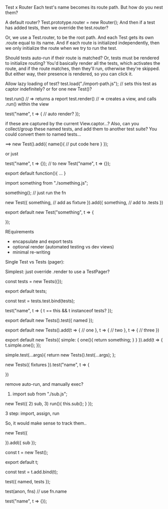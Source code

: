 Test x Router
Each test's name becomes its route path.  But how do you nest them?

A default router?  Test.prototype.router = new Router();
And then if a test has added tests, then we override the test.router?

Or, we use a Test.router, to be the root path.
And each Test gets its own .route equal to its name.
And if each route is initialized independently, then we only initialize the route when we try to run the test.


Should tests auto-run if their route is matched?
Or, tests must be rendered to initialize routing?
You'd basically render all the tests, which activates the route, and if the route matches, then they'll run, otherwise they're skipped.  But either way, their presence is rendered, so you can click it.


Allow lazy loading of test?  test.load("./import-path.js");
	// sets this test as captor indefinitely? or for one new Test()?


test.run() // => returns a report
test.render() // => creates a view, and calls .run() within the view


test("name", t => {
	// auto render?
});

if these are captured by the current View.captor...?
Also, can you collect/group these named tests, and add them to another test suite?
You could convert them to named tests...

==>  new Test().add({
	name(){
		// put code here
	}
});


or just 

test("name", t => {}); // to
new Test("name", t => {});




export default function(){
	...
}

import something from "./something.js";

something(); // just run the fn

new Test({
	something, // add as fixture
}).add({
	something, // add to .tests
})



export default new Test("something", t => {
	
});




REquirements

- encapsulate and export tests
- optional render (automated testing vs dev views)
- minimal re-writing


Single Test vs Tests (pager):

Simplest: just override .render to use a TestPager?


const tests = new Tests({});

export default tests;

const test = tests.test.bind(tests);

test("name", t => {
	t == this && t instanceof tests?
});




export default new Tests().test({
	named
});


export default new Tests().add(t => {
	// one
}, t => {
	// two
}, t => {
	// three
})



export default new Tests({
	simple: {
		one(){
			return something;
		}
	}
}).add(t => {
	t.simple.one();
});




simple.test(...args){
	return new Tests().test(...args);
};



new Tests({
	fixtures
}).test("name", t => {
	
})

remove auto-run, and manually exec?

1. import sub from "./sub.js";

new Test({
	2) sub,
	3) run(){
		this.sub();
	}
});

3 step: import, assign, run

So, it would make sense to track them..

new Test({
	
}).add({
	sub
});


const t = new Test();

export default t;

const test = t.add.bind(t);

test({
	named, tests
});

test(anon, fns) // use fn.name

test("name", t => {});